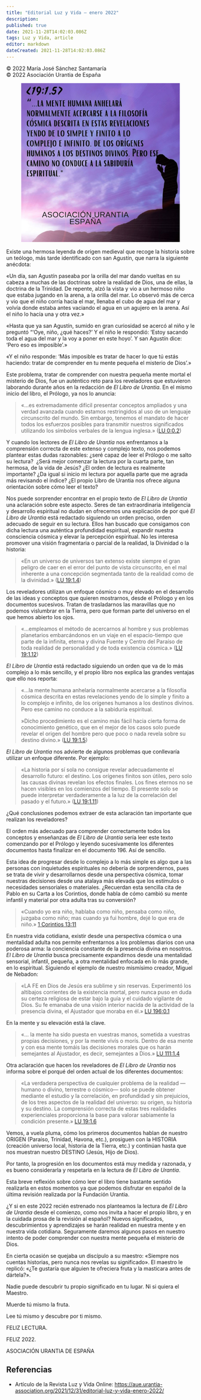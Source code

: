 ```yaml
---
title: "Editorial Luz y Vida – enero 2022"
description: 
published: true
date: 2021-11-28T14:02:03.086Z
tags: Luz y Vida, article
editor: markdown
dateCreated: 2021-11-28T14:02:03.086Z
---
```


<p class="v-card v-sheet theme--light grey lighten-3 px-2">© 2022 María José Sánchez Santamaría<br>© 2022 Asociación Urantia de España</p>

<figure id="Figure_1" class="image urantiapedia">
<img src="/image/article/Luz_y_Vida/LyV_2022_01/Editorial-enero-22.jpg" alt="Editorial enero 2022">
</figure>

Existe una hermosa leyenda de origen medieval que recoge la historia sobre un teólogo, más tarde identificado con san Agustín, que narra la siguiente anécdota:

«Un día, san Agustín paseaba por la orilla del mar dando vueltas en su cabeza a muchas de las doctrinas sobre la realidad de Dios, una de ellas, la doctrina de la Trinidad. De repente, alzó la vista y vio a un hermoso niño que estaba jugando en la arena, a la orilla del mar. Lo observó más de cerca y vio que el niño corría hacia el mar, llenaba el cubo de agua del mar y volvía donde estaba antes vaciando el agua en un agujero en la arena. Así el niño lo hacía una y otra vez.»

«Hasta que ya san Agustín, sumido en gran curiosidad se acercó al niño y le preguntó “‘Oye, niño, ¿qué haces?’ Y el niño le respondió: ‘Estoy sacando toda el agua del mar y la voy a poner en este hoyo’. Y san Agustín dice: ‘Pero eso es imposible’.»

«Y el niño responde: ‘Más imposible es tratar de hacer lo que tú estás haciendo: tratar de comprender en tu mente pequeña el misterio de Dios’.»

Este problema, tratar de comprender con nuestra pequeña mente mortal el misterio de Dios, fue un auténtico reto para los reveladores que estuvieron laborando durante años en la redacción de _El Libro de Urantia_. En el mismo inicio del libro, el Prólogo, ya nos lo anuncia:

> «…es extremadamente difícil presentar conceptos ampliados y una verdad avanzada cuando estamos restringidos al uso de un lenguaje circunscrito del mundo. Sin embargo, tenemos el mandato de hacer todos los esfuerzos posibles para transmitir nuestros significados utilizando los símbolos verbales de la lengua inglesa.» ([LU 0:0.2](/es/The_Urantia_Book/0#p0_2))

Y cuando los lectores de _El Libro de Urantia_ nos enfrentamos a la comprensión correcta de este extenso y complejo texto, nos podemos plantear estas dudas razonables: ¿seré capaz de leer el Prólogo o me salto su lectura?  ¿Será mejor comenzar la lectura por la cuarta parte, tan hermosa, de la vida de Jesús? ¿El orden de lectura es realmente importante? ¿Da igual si inicio mi lectura por aquella parte que me agrada más revisando el índice? ¿El propio Libro de Urantia nos ofrece alguna orientación sobre cómo leer el texto?

Nos puede sorprender encontrar en el propio texto de _El Libro de Urantia_ una aclaración sobre este aspecto. Seres de tan extraordinaria inteligencia y desarrollo espiritual no dudan en ofrecernos una explicación de por qué _El Libro de Urantia_ está redactado siguiendo un orden preciso, orden adecuado de seguir en su lectura. Ellos han buscado que consigamos con dicha lectura una auténtica profundidad espiritual, expandir nuestra consciencia cósmica y elevar la percepción espiritual. No les interesa promover una visión fragmentaria o parcial de la realidad, la Divinidad o la historia:

> «En un universo de universos tan extenso existe siempre el gran peligro de caer en el error del punto de vista circunscrito, en el mal inherente a una concepción segmentada tanto de la realidad como de la divinidad.» ([LU 19:1.4](/es/The_Urantia_Book/19#p1_4))

Los reveladores utilizan un enfoque cósmico o muy elevado en el desarrollo de las ideas y conceptos que quieren mostrarnos, desde el Prólogo y en los documentos sucesivos. Tratan de trasladarnos las maravillas que no podemos vislumbrar en la Tierra, pero que forman parte del universo en el que hemos abierto los ojos.

> «…empleamos el método de acercarnos al hombre y sus problemas planetarios embarcándonos en un viaje en el espacio-tiempo que parte de la infinita, eterna y divina Fuente y Centro del Paraíso de toda realidad de personalidad y de toda existencia cósmica.» ([LU 19:1.12](/es/The_Urantia_Book/19#p1_12))

_El Libro de Urantia_ está redactado siguiendo un orden que va de lo más complejo a lo más sencillo, y el propio libro nos explica las grandes ventajas que ello nos reporta:

> «…la mente humana anhelaría normalmente acercarse a la filosofía cósmica descrita en estas revelaciones yendo de lo simple y finito a lo complejo e infinito, de los orígenes humanos a los destinos divinos. Pero ese camino no conduce a la sabiduría espiritual.
> 
> »Dicho procedimiento es el camino más fácil hacia cierta forma de conocimiento genético, que en el mejor de los casos solo puede revelar el origen del hombre pero que poco o nada revela sobre su destino divino.» ([LU 19:1.5](/es/The_Urantia_Book/19#p1_5))

_El Libro de Urantia_ nos advierte de algunos problemas que conllevaría utilizar un enfoque diferente. Por ejemplo:

> «La historia por sí sola no consigue revelar adecuadamente el desarrollo futuro: el destino. Los orígenes finitos son útiles, pero solo las causas divinas revelan los efectos finales. Los fines eternos no se hacen visibles en los comienzos del tiempo. El presente solo se puede interpretar verdaderamente a la luz de la correlación del pasado y el futuro.» ([LU 19:1.11](/es/The_Urantia_Book/19#p1_11))

¿Qué conclusiones podemos extraer de esta aclaración tan importante que realizan los reveladores?

El orden más adecuado para comprender correctamente todos los conceptos y enseñanzas de _El Libro de Urantia_ sería leer este texto comenzando por el Prólogo y leyendo sucesivamente los diferentes documentos hasta finalizar en el documento 196. Así de sencillo.

Esta idea de progresar desde lo complejo a lo más simple es algo que a las personas con inquietudes espirituales no debería de sorprendernos, pues se trata de vivir y desarrollarnos desde una perspectiva cósmica, tomar nuestras decisiones desde una atalaya más elevada que los estímulos o necesidades sensoriales o materiales. ¿Recuerdan esta sencilla cita de Pablo en su Carta a los Corintios, donde habla de cómo cambió su mente infantil y material por otra adulta tras su conversión?

> «Cuando yo era niño, hablaba como niño, pensaba como niño, juzgaba como niño; mas cuando ya fui hombre, dejé lo que era de niño.» [1 Corintios 13:11](/es/Bible/1_Corinthians/13#v11)

En nuestra vida cotidiana, existir desde una perspectiva cósmica o una mentalidad adulta nos permite enfrentarnos a los problemas diarios con una poderosa arma: la conciencia constante de la presencia divina en nosotros. _El Libro de Urantia_ busca precisamente expandirnos desde una mentalidad sensorial, infantil, pequeña, a otra mentalidad enfocada en lo más grande, en lo espiritual. Siguiendo el ejemplo de nuestro mismísimo creador, Miguel de Nebadon:

> «LA FE en Dios de Jesús era sublime y sin reservas. Experimentó los altibajos corrientes de la existencia mortal, pero nunca puso en duda su certeza religiosa de estar bajo la guía y el cuidado vigilante de Dios. Su fe emanaba de una visión interior nacida de la actividad de la presencia divina, el Ajustador que moraba en él.» [LU 196:0.1](/es/The_Urantia_Book/196#p0_1)

En la mente y su elevación está la clave.

> «… la mente ha sido puesta en vuestras manos, sometida a vuestras propias decisiones, y por la mente vivís o morís. Dentro de esa mente y con esa mente tomáis las decisiones morales que os harán semejantes al Ajustador, es decir, semejantes a Dios.» [LU 111:1.4](/es/The_Urantia_Book/111#p1_4)

Otra aclaración que hacen los reveladores de _El Libro de Urantia_ nos informa sobre el porqué del orden actual de los diferentes documentos:

> «La verdadera perspectiva de cualquier problema de la realidad —humano o divino, terrestre o cósmico— solo se puede obtener mediante el estudio y la correlación, en profundidad y sin prejuicios, de los tres aspectos de la realidad del universo: su origen, su historia y su destino. La comprensión correcta de estas tres realidades experienciales proporciona la base para valorar sabiamente la condición presente.» [LU 19:1.6](/es/The_Urantia_Book/19#p1_6)

Vemos, a vuela pluma, cómo los primeros documentos hablan de nuestro ORIGEN (Paraíso, Trinidad, Havona, etc.), prosiguen con la HISTORIA (creación universo local, historia de la Tierra, etc.) y continúan hasta que nos muestran nuestro DESTINO (Jesús, Hijo de Dios).

Por tanto, la progresión en los documentos está muy medida y razonada, y es bueno considerarla y respetarla en la lectura de _El Libro de Urantia_.

Esta breve reflexión sobre cómo leer el libro tiene bastante sentido realizarla en estos momentos ya que podemos disfrutar en español de la última revisión realizada por la Fundación Urantia.

¿Y si en este 2022 recién estrenado nos planteamos la lectura de _El Libro de Urantia_ desde el comienzo, como nos invita a hacer el propio libro, y en la cuidada prosa de la revisión al español? Nuevos significados, descubrimientos y aprendizajes se harán realidad en nuestra mente y en nuestra vida cotidiana. Seguramente daremos algunos pasos en nuestro intento de poder comprender con nuestra mente pequeña el misterio de Dios.

En cierta ocasión se quejaba un discípulo a su maestro: «Siempre nos cuentas historias, pero nunca nos revelas su significado». El maestro le replicó: «¿Te gustaría que alguien te ofreciera fruta y la masticara antes de dártela?».

Nadie puede descubrir tu propio significado en tu lugar. Ni si quiera el Maestro.

Muerde tú mismo la fruta.

Lee tú mismo y descubre por ti mismo.

FELIZ LECTURA.

FELIZ 2022.

ASOCIACIÓN URANTIA DE ESPAÑA

## Referencias

- Artículo de la Revista Luz y Vida Online: https://aue.urantia-association.org/2021/12/31/editorial-luz-y-vida-enero-2022/